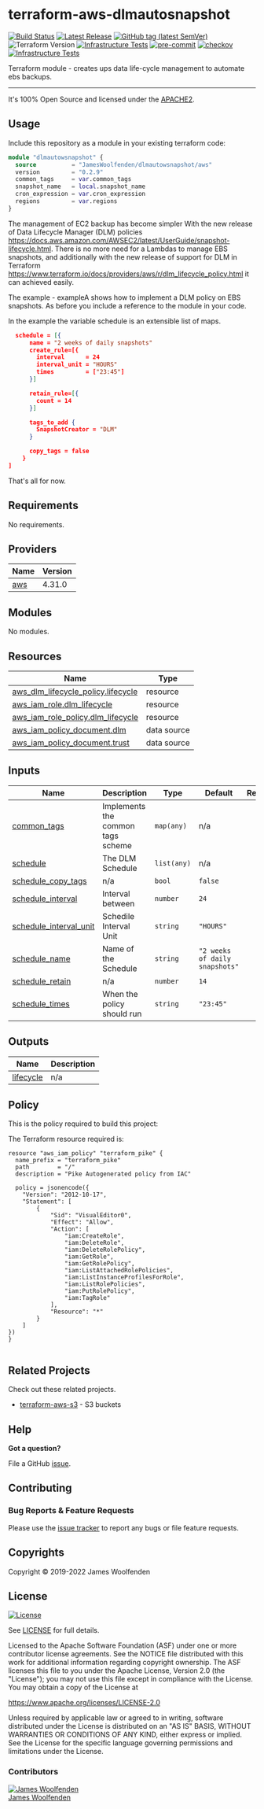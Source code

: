 # terraform-aws-dlmautosnapshot

[![Build Status](https://github.com/JamesWoolfenden/terraform-aws-dlmautosnapshot/workflows/Verify%20and%20Bump/badge.svg?branch=master)](https://github.com/JamesWoolfenden/terraform-aws-dlmautosnapshot)
[![Latest Release](https://img.shields.io/github/release/JamesWoolfenden/terraform-aws-dlmautosnapshot.svg)](https://github.com/JamesWoolfenden/terraform-aws-dlmautosnapshot/releases/latest)
[![GitHub tag (latest SemVer)](https://img.shields.io/github/tag/JamesWoolfenden/terraform-aws-dlmautosnapshot.svg?label=latest)](https://github.com/JamesWoolfenden/terraform-aws-dlmautosnapshot/releases/latest)
![Terraform Version](https://img.shields.io/badge/tf-%3E%3D0.14.0-blue.svg)
[![Infrastructure Tests](https://www.bridgecrew.cloud/badges/github/JamesWoolfenden/terraform-aws-dlmautosnapshot/cis_aws)](https://www.bridgecrew.cloud/link/badge?vcs=github&fullRepo=JamesWoolfenden%2Fterraform-aws-dlmautosnapshot&benchmark=CIS+AWS+V1.2)
[![pre-commit](https://img.shields.io/badge/pre--commit-enabled-brightgreen?logo=pre-commit&logoColor=white)](https://github.com/pre-commit/pre-commit)
[![checkov](https://img.shields.io/badge/checkov-verified-brightgreen)](https://www.checkov.io/)
[![Infrastructure Tests](https://www.bridgecrew.cloud/badges/github/jameswoolfenden/terraform-aws-dlmautosnapshot/general)](https://www.bridgecrew.cloud/link/badge?vcs=github&fullRepo=JamesWoolfenden%2Fterraform-aws-dlmautosnapshot&benchmark=INFRASTRUCTURE+SECURITY)

Terraform module - creates ups data life-cycle management to automate ebs backups.

---

It's 100% Open Source and licensed under the [APACHE2](LICENSE).

## Usage

Include this repository as a module in your existing terraform code:

```terraform
module "dlmautowsnapshot" {
  source          = "JamesWoolfenden/dlmautowsnapshot/aws"
  version         = "0.2.9"
  common_tags     = var.common_tags
  snapshot_name   = local.snapshot_name
  cron_expression = var.cron_expression
  regions         = var.regions
}
```

The management of EC2 backup has become simpler With the new release of Data Lifecycle Manager (DLM) policies <https://docs.aws.amazon.com/AWSEC2/latest/UserGuide/snapshot-lifecycle.html>.
There is no more need for a Lambdas to manage EBS snapshots, and additionally with the new release of support for DLM in Terraform <https://www.terraform.io/docs/providers/aws/r/dlm_lifecycle_policy.html> it can achieved easily.

The example - exampleA shows how to implement a DLM policy on EBS snapshots.
As before you include a reference to the module in your code.

In the example the variable schedule is an extensible list of maps.

```JSON
  schedule = [{
      name = "2 weeks of daily snapshots"
      create_rule=[{
        interval      = 24
        interval_unit = "HOURS"
        times         = ["23:45"]
      }]

      retain_rule=[{
        count = 14
      }]

      tags_to_add {
        SnapshotCreator = "DLM"
      }

      copy_tags = false
    }
]
```

That's all for now.

<!-- BEGINNING OF PRE-COMMIT-TERRAFORM DOCS HOOK -->
## Requirements

No requirements.

## Providers

| Name | Version |
|------|---------|
| <a name="provider_aws"></a> [aws](#provider\_aws) | 4.31.0 |

## Modules

No modules.

## Resources

| Name | Type |
|------|------|
| [aws_dlm_lifecycle_policy.lifecycle](https://registry.terraform.io/providers/hashicorp/aws/latest/docs/resources/dlm_lifecycle_policy) | resource |
| [aws_iam_role.dlm_lifecycle](https://registry.terraform.io/providers/hashicorp/aws/latest/docs/resources/iam_role) | resource |
| [aws_iam_role_policy.dlm_lifecycle](https://registry.terraform.io/providers/hashicorp/aws/latest/docs/resources/iam_role_policy) | resource |
| [aws_iam_policy_document.dlm](https://registry.terraform.io/providers/hashicorp/aws/latest/docs/data-sources/iam_policy_document) | data source |
| [aws_iam_policy_document.trust](https://registry.terraform.io/providers/hashicorp/aws/latest/docs/data-sources/iam_policy_document) | data source |

## Inputs

| Name | Description | Type | Default | Required |
|------|-------------|------|---------|:--------:|
| <a name="input_common_tags"></a> [common\_tags](#input\_common\_tags) | Implements the common tags scheme | `map(any)` | n/a | yes |
| <a name="input_schedule"></a> [schedule](#input\_schedule) | The DLM Schedule | `list(any)` | n/a | yes |
| <a name="input_schedule_copy_tags"></a> [schedule\_copy\_tags](#input\_schedule\_copy\_tags) | n/a | `bool` | `false` | no |
| <a name="input_schedule_interval"></a> [schedule\_interval](#input\_schedule\_interval) | Interval between | `number` | `24` | no |
| <a name="input_schedule_interval_unit"></a> [schedule\_interval\_unit](#input\_schedule\_interval\_unit) | Schedile Interval Unit | `string` | `"HOURS"` | no |
| <a name="input_schedule_name"></a> [schedule\_name](#input\_schedule\_name) | Name of the Schedule | `string` | `"2 weeks of daily snapshots"` | no |
| <a name="input_schedule_retain"></a> [schedule\_retain](#input\_schedule\_retain) | n/a | `number` | `14` | no |
| <a name="input_schedule_times"></a> [schedule\_times](#input\_schedule\_times) | When the policy should run | `string` | `"23:45"` | no |

## Outputs

| Name | Description |
|------|-------------|
| <a name="output_lifecycle"></a> [lifecycle](#output\_lifecycle) | n/a |
<!-- END OF PRE-COMMIT-TERRAFORM DOCS HOOK -->

## Policy

This is the policy required to build this project:

<!-- BEGINNING OF PRE-COMMIT-PIKE DOCS HOOK -->
The Terraform resource required is:

```golang
resource "aws_iam_policy" "terraform_pike" {
  name_prefix = "terraform_pike"
  path        = "/"
  description = "Pike Autogenerated policy from IAC"

  policy = jsonencode({
    "Version": "2012-10-17",
    "Statement": [
        {
            "Sid": "VisualEditor0",
            "Effect": "Allow",
            "Action": [
                "iam:CreateRole",
                "iam:DeleteRole",
                "iam:DeleteRolePolicy",
                "iam:GetRole",
                "iam:GetRolePolicy",
                "iam:ListAttachedRolePolicies",
                "iam:ListInstanceProfilesForRole",
                "iam:ListRolePolicies",
                "iam:PutRolePolicy",
                "iam:TagRole"
            ],
            "Resource": "*"
        }
    ]
})
}


```
<!-- END OF PRE-COMMIT-PIKE DOCS HOOK -->

## Related Projects

Check out these related projects.

- [terraform-aws-s3](https://github.com/jameswoolfenden/terraform-aws-s3) - S3 buckets

## Help

**Got a question?**

File a GitHub [issue](https://github.com/JamesWoolfenden/terraform-aws-dlmautowsnapshot/issues).

## Contributing

### Bug Reports & Feature Requests

Please use the [issue tracker](https://github.com/JamesWoolfenden/terraform-aws-dlmautowsnapshot/issues) to report any bugs or file feature requests.

## Copyrights

Copyright © 2019-2022 James Woolfenden

## License

[![License](https://img.shields.io/badge/License-Apache%202.0-blue.svg)](https://opensource.org/licenses/Apache-2.0)

See [LICENSE](LICENSE) for full details.

Licensed to the Apache Software Foundation (ASF) under one
or more contributor license agreements. See the NOTICE file
distributed with this work for additional information
regarding copyright ownership. The ASF licenses this file
to you under the Apache License, Version 2.0 (the
"License"); you may not use this file except in compliance
with the License. You may obtain a copy of the License at

<https://www.apache.org/licenses/LICENSE-2.0>

Unless required by applicable law or agreed to in writing,
software distributed under the License is distributed on an
"AS IS" BASIS, WITHOUT WARRANTIES OR CONDITIONS OF ANY
KIND, either express or implied. See the License for the
specific language governing permissions and limitations
under the License.

### Contributors

[![James Woolfenden][jameswoolfenden_avatar]][jameswoolfenden_homepage]<br/>[James Woolfenden][jameswoolfenden_homepage]

[jameswoolfenden_homepage]: https://github.com/jameswoolfenden
[jameswoolfenden_avatar]: https://github.com/jameswoolfenden.png?size=150
